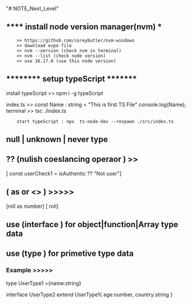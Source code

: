 "# NOTE_Next_Level"

## **\*\*\*\*** install node version manager(nvm) **\***

        >> https://github.com/coreybutler/nvm-windows
        >> download expo file
        >> nvm --version (check nvm in terminal)
        >> nvm --list (check node version)
        >> use 16.17.0 (use this node version)

## **\*\***\*\*\*\***\*\*** setup typeScript \***\*\*\*\*\*\***

install typeScript >>
npm i -g typeScript

index.ts >>
const Name : string = "This is first TS File"
console.log(Name);
terminal >>
tsc ./index.ts

        start typeScript : npx  ts-node-dev --respawn ./src/index.ts

## null | unknown | never type

## ?? (nulish coeslancing operaor ) >>

[ const userCheck1 = isAuthentic ?? "Not user"]

## ( as or <> ) >>>>>
 [roll as number]
 [<number> roll]

## use (interface ) for object|function|Array type data 
## use  (type ) for primetive type data  
### Example >>>>>
type UserType1 ={name:string}

interface UserType2 extend UserType1{
     age:number, country:string
}